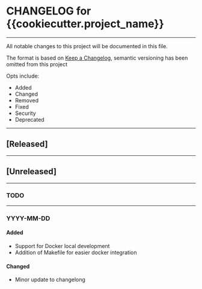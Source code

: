 # CHANGELOG for {{cookiecutter.project_name}}

-------------------------------------------------------

All notable changes to this project will be documented in this file.

The format is based on [Keep a Changelog](https://keepachangelog.com/en/1.0.0/),
semantic versioning has been omitted from this project


Opts include:
- Added
- Changed
- Removed
- Fixed
- Security
- Deprecated

-------------------------------------------------------

## [Released]

-------------------------------------------------------

## [Unreleased]

-------------------------------------------------------
### TODO


---------------------------

### YYYY-MM-DD

#### Added
- Support for Docker local development
- Addition of Makefile for easier docker integration

#### Changed
- Minor update to changelong 


